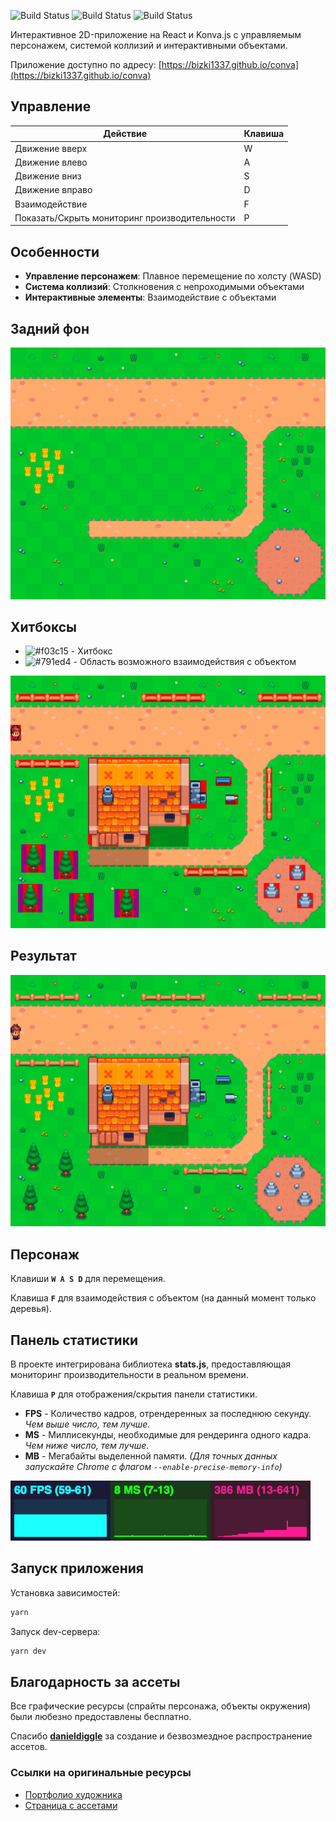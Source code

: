 ![Build Status](https://img.shields.io/badge/React-19.1-61DAFB?logo=react) ![Build Status](https://img.shields.io/badge/TypeScript-5.8-007ACC?logo=typescript) ![Build Status](https://img.shields.io/badge/Konva.js-9.3-00AEFF)

Интерактивное 2D-приложение на React и Konva.js с управляемым персонажем, системой коллизий и интерактивными объектами.

Приложение доступно по адресу: [https://bizki1337.github.io/conva](https://bizki1337.github.io/conva)

## Управление

| Действие                                      | Клавиша |
| --------------------------------------------- | ------- |
| Движение вверх                                | W       |
| Движение влево                                | A       |
| Движение вниз                                 | S       |
| Движение вправо                               | D       |
| Взаимодействие                                | F       |
| Показать/Скрыть мониторинг производительности | P       |

## Особенности

- **Управление персонажем**: Плавное перемещение по холсту (WASD)
- **Система коллизий**: Столкновения с непроходимыми объектами
- **Интерактивные элементы**: Взаимодействие с объектами

## Задний фон

![background](https://github.com/Bizki1337/conva/blob/main/public/background.png)

## Хитбоксы

- ![#f03c15](https://placehold.co/15x15/f03c15/f03c15.png) - Хитбокс
- ![#791ed4](https://placehold.co/15x15/791ed4/791ed4.png) - Область возможного взаимодействия с объектом

![background](https://github.com/Bizki1337/conva/blob/main/public/hitbox.png)

## Результат

![background](https://github.com/Bizki1337/conva/blob/main/public/map.png)

## Персонаж

Клавиши **`W A S D`** для перемещения.

Клавиша **`F`** для взаимодействия с объектом (на данный момент только деревья).

## Панель статистики

В проекте интегрирована библиотека **stats.js**, предоставляющая мониторинг производительности в реальном времени.

Клавиша **`P`** для отображения/скрытия панели статистики.

- **FPS** - Количество кадров, отрендеренных за последнюю секунду. _Чем выше число, тем лучше._
- **MS** - Миллисекунды, необходимые для рендеринга одного кадра. _Чем ниже число, тем лучше._
- **MB** - Мегабайты выделенной памяти. _(Для точных данных запускайте Chrome с флагом `--enable-precise-memory-info`)_

![fps.png](https://github.com/Bizki1337/conva/blob/main/public/fps.png)![ms.png](https://github.com/Bizki1337/conva/blob/main/public/ms.png)![mb.png](https://github.com/Bizki1337/conva/blob/main/public/mb.png)

## Запуск приложения

Установка зависимостей:

```sh
yarn
```

Запуск dev-сервера:

```sh
yarn dev
```

## Благодарность за ассеты

Все графические ресурсы (спрайты персонажа, объекты окружения) были любезно предоставлены бесплатно.

Спасибо [**danieldiggle**](https://itch.io/profile/danieldiggle) за создание и безвозмездное распространение ассетов.

### Ссылки на оригинальные ресурсы

- [Портфолио художника](https://itch.io/profile/danieldiggle)
- [Страница с ассетами](https://danieldiggle.itch.io/sunnyside)
